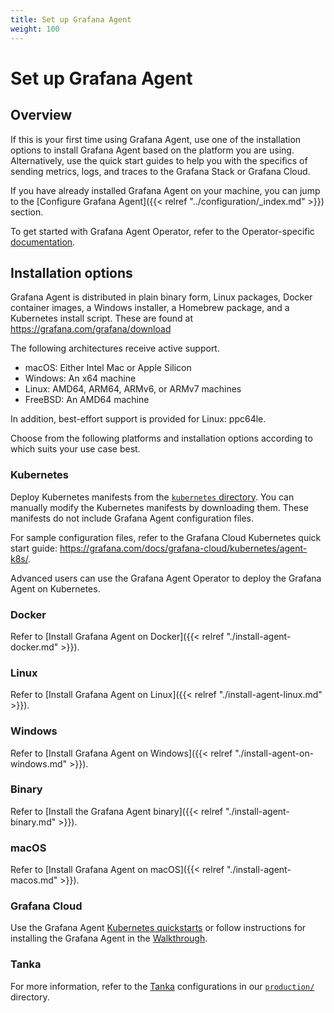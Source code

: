```yaml
---
title: Set up Grafana Agent
weight: 100
---
```


# Set up Grafana Agent

## Overview

If this is your first time using Grafana Agent, use one of the installation options to install Grafana Agent based on the platform you are using. Alternatively, use the quick start guides to help you with the specifics of sending metrics, logs, and traces to the Grafana Stack or Grafana Cloud.

If you have already installed Grafana Agent on your machine, you can jump to the [Configure Grafana Agent]({{< relref "../configuration/_index.md" >}}) section.

To get started with Grafana Agent Operator, refer to the Operator-specific
[documentation](../operator/).

## Installation options

Grafana Agent is distributed in plain binary form, Linux packages, Docker container images, a Windows installer, a Homebrew package, and a Kubernetes install script. These are found at https://grafana.com/grafana/download

The following architectures receive active support.

 - macOS: Either Intel Mac or Apple Silicon
 - Windows: An x64 machine
 - Linux: AMD64, ARM64, ARMv6, or ARMv7 machines
 - FreeBSD: An AMD64 machine

In addition, best-effort support is provided for Linux: ppc64le.

Choose from the following platforms and installation options according to which suits your use case best.

### Kubernetes

Deploy Kubernetes manifests from the [`kubernetes` directory](https://github.com/grafana/agent/tree/main/production/kubernetes).
You can manually modify the Kubernetes manifests by downloading them. These manifests do not include Grafana Agent configuration files.

For sample configuration files, refer to the Grafana Cloud Kubernetes quick start guide: https://grafana.com/docs/grafana-cloud/kubernetes/agent-k8s/.

Advanced users can use the Grafana Agent Operator to deploy the Grafana Agent on Kubernetes.

### Docker

Refer to [Install Grafana Agent on Docker]({{< relref "./install-agent-docker.md" >}}).

### Linux

Refer to [Install Grafana Agent on Linux]({{< relref "./install-agent-linux.md" >}}).

### Windows

Refer to [Install Grafana Agent on Windows]({{< relref "./install-agent-on-windows.md" >}}).

### Binary

Refer to [Install the Grafana Agent binary]({{< relref "./install-agent-binary.md" >}}).

### macOS

Refer to [Install Grafana Agent on macOS]({{< relref "./install-agent-macos.md" >}}).

### Grafana Cloud

Use the Grafana Agent [Kubernetes quickstarts](https://grafana.com/docs/grafana-cloud/kubernetes/agent-k8s/) or follow instructions for installing the Grafana Agent in the [Walkthrough](https://grafana.com/docs/grafana-cloud/quickstart/agent_linuxnode/).

### Tanka

For more information, refer to the [Tanka](https://tanka.dev) configurations in our [`production/`](https://github.com/grafana/agent/tree/main/production/tanka/grafana-agent) directory.
